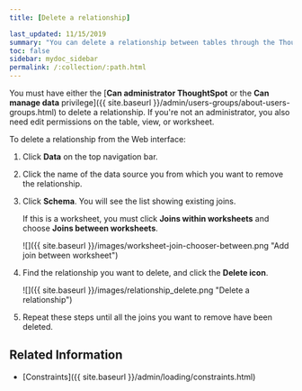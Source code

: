 ```yaml
---
title: [Delete a relationship]

last_updated: 11/15/2019
summary: "You can delete a relationship between tables through the ThoughtSpot application or TQL."
toc: false
sidebar: mydoc_sidebar
permalink: /:collection/:path.html
---
```

You must have either the [**Can administrator ThoughtSpot** or the **Can manage data** privilege]({{ site.baseurl }}/admin/users-groups/about-users-groups.html) to delete a relationship. If you're not an administrator, you also need edit permissions on the table, view, or worksheet.

To delete a relationship from the Web interface:

1. Click **Data** on the top navigation bar.

2. Click the name of the data source you from which you want to remove the relationship.

3. Click **Schema**. You will see the list showing existing joins.

   If this is a worksheet, you must click **Joins within worksheets** and choose **Joins between worksheets**.

      ![]({{ site.baseurl }}/images/worksheet-join-chooser-between.png "Add join between worksheet")

4. Find the relationship you want to delete, and click the **Delete icon**.

     ![]({{ site.baseurl }}/images/relationship_delete.png "Delete a relationship")

5.  Repeat these steps until all the joins you want to remove have been deleted.

## Related Information

-   [Constraints]({{ site.baseurl }}/admin/loading/constraints.html)
